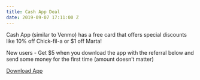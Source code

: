 ```yaml
---
title: Cash App Deal
date: 2019-09-07 17:11:00 Z
---
```


Cash App (similar to Venmo) has a free card that offers special discounts like 10% off Chick-fil-a or $1 off Marta! 


New users - Get $5 when you download the app with the referral below and send some money for the first time (amount doesn’t matter)

[Download App](https://cash.me/app/BLCMJKV)